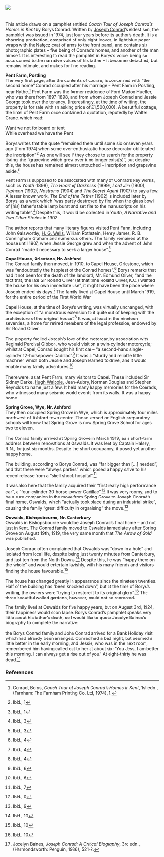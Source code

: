 <a href="https://www.kent-maps.online"><img src="https://kent-map.github.io/mdpress/juncture/ve-button.png"></a>

<param ve-config title="Coach Tour of Joseph Conrad’s Homes in Kent" author="Daniel Vince" layout="vtl" banner="https://stor.artstor.org/stor/977ef46e-5678-49cc-ba76-03b5e75bed20"> 

<param ve-entity eid="Q866348" aliases="Bishopsbourne">
<param ve-entity eid="Q29303" aliases="Canterbury">

<!-- Historical map layers -->
<param ve-map-layer active allmaps allmaps-id="6215fa6c47c47347" title="Bartholomew Kent 1904">

#

This article draws on a pamphlet entitled _Coach Tour of Joseph Conrad’s Homes in Kent_ by Borys Conrad. Written by [Joseph Conrad](/19c/19c-conrad-biography)’s eldest son, the pamphlet was issued in 1974, just four years before its author’s death. It is a charming production, comprised of only eight leaves, in light blue paper wraps with the Nałęcz coat of arms to the front panel, and contains six photographic plates – five being of Conrad’s homes, and another of the man himself. It is interesting to read the pamphlet in Borys’s voice, being so accustomed to the narrative voices of his father – it becomes detached, but remains intimate, and makes for fine reading. 
<param ve-image url="https://stor.artstor.org/stor/c3205484-9714-451c-97d2-2112d1e56793" label="Coach Tour of Joseph Conrad's Homes in Kent" attribution="Borys Conrad">

**Pent Farm, Postling**
<br>
The very first page, after the contents of course, is concerned with “the second home” Conrad occupied after his marriage – Pent Farm in Postling, near Hythe.[^ref1]  Pent Farm was the former residence of Ford Madox Hueffer, who was there from 1897-1898, and from whom Joseph Conrad and Jessie George took over the tenancy. (Interestingly, at the time of writing, the property is for sale with an asking price of £1,500,000). A beautiful cottage, the lintel of Pent Farm once contained a quotation, reputedly by Walter Crane, which read: 
<br><br>
Want we not for board or tent    
While overhead we have the Pent
<br><br>
Borys writes that the quote “remained there until some six or seven years ago [from 1974] when some over-enthusiastic house decorator obliterated the inscription”.[^ref2]   As one will see if they choose to search for the property listing, the “grapevine which grew over it no longer exist[s]”, but despite this, the house has remained almost untouched – inscription and grapevine aside.[^ref3] 
<param ve-image url="https://upload.wikimedia.org/wikipedia/commons/thumb/6/6e/Pent_Farm%2C_Postling_%28geograph_3467328%29.jpg/1280px-Pent_Farm%2C_Postling_%28geograph_3467328%29.jpg" label="Pent Farm, Postling" attribution="Christopher Hilton" license="CC BY-SA 2.0">

Pent Farm is supposed to be associated with many of Conrad’s key works, such as _Youth_ (1898), _The Heart of Darkness_ (1899), _Lord Jim_ (1900), _Typhoon_ (1902), _Nostromo_ (1904) and _The Secret Agent_ (1907) to say a few. A lesser known work, _The End of the Tether_ (1902) is included later by Borys, as a work which “was partly destroyed by fire when the glass bowl of [his] father’s table lamp burst and set fire to the manuscripts on his writing table”.[^ref4]  Despite this, it would be collected in _Youth, A Narrative and Two Other Stories_ in 1902. 
<br><br>
The author reports that many literary figures visited Pent Farm, including John Galsworthy, [H. G. Wells](/20c/20c-wellshg-biography), William Rothstein, Henry James, R. B. Cunningham Graham and numerous others. The family remained at the house until 1907, when Jessie George grew and when the advent of John Conrad “made it necessary to seek a larger house”.[^ref5] 
<param ve-image url="https://upload.wikimedia.org/wikipedia/commons/9/94/The_North_Downs_Way_near_Pent_Farm_-_geograph.org.uk_-_4923383.jpg" label="North Downs Way, near Pent Farm" attribution="Dave Kelly" license="CC BY-SA 2.0">
<!-- Base map centred on Postling -->
<param ve-map center="Q2309424" zoom="12">

**Capel House, Orlestone, Nr. Ashford**
<br>
The Conrad family then moved, in 1910, to Capel House, Orlestone, which was “undoubtedly the happiest of the Conrad homes”.[^ref6]  Borys remarks that had it not been for the death of the landlord, Mr. Edmund Oliver, “and the fact that, the late Sir Roland Oliver (at that time Roland Oliver, K.C.) wanted the house for his own immediate use”, it might have been the place where Joseph ended his days.[^ref7]  The family lived at Capel House until March 1919, for the entire period of the First World War. 
<br><br>
Capel House, at the time of Borys’s writing, was virtually unchanged, with the exception of “a monstrous extension to it quite out of keeping with the architecture of the original house”.[^ref8]  It was, at least in the nineteen seventies, a home for retired members of the legal profession, endowed by Sir Roland Oliver. 
<br><br>
The property fuelled Joseph’s love of the motorcar, by association with Reginald Percival Gibbon, who would visit on a twin-cylinder motorcycle; whilst at Capel, Conrad bought his first car – “a second-hand single-cylinder 12-horsepower Cadillac”.[^ref9] It was a “sturdy and reliable little machine” which both Jessie and Joseph learned to drive, and it would enable many family adventures.[^ref10] 
<br><br>
There were, as at Pent Farm, many visitors to Capel. These included Sir Sidney Darke, [Hugh Walpole](/19c/19c-walpole-biography), Jean-Aubry, Norman Douglas and Stephen Reynolds to name just a few. It held many happy memories for the Conrads, who witnessed many seismic world events from its walls. It was a happy home. 
<param ve-image url="https://upload.wikimedia.org/wikipedia/commons/2/26/Mr._Joseph_Conrad.jpg" label="Mr Joseph Conrad outside Capel House" attribution="The World's Work, 1915, Will Cadby, Public domain, via Wikimedia Commons">
<!-- Base map centred on Orlestone -->
<param ve-map center="Q690486" zoom="12">

**Spring Grove, Wye, Nr. Ashford**
<br>
They then occupied Spring Grove in Wye, which is approximately four miles northwest of Ashford town centre. Those versed on English preparatory schools will know that Spring Grove is now Spring Grove School for ages two to eleven. 
<br><br>
The Conrad family arrived at Spring Grove in March 1919, as a short-term address between renovations at Oswalds. It was lent by Captain Halsey, R.N., for just six months. Despite the short occupancy, it posed yet another happy home. 
<br><br>
The building, according to Borys Conrad, was “far bigger than […] needed”, and that there were “always parties” which posed a happy salve to his recent release from a “shell shock hospital”.[^ref11] 
<br><br>
It was also here that the family acquired their “first really high performance car”, a “four-cylinder 30-horse-power Cadillac”.[^ref12]  It was very roomy, and to be a sure companion in the move from Spring Grove to Joseph Conrad’s final home, Oswalds, which “actually took place during an industrial strike”, causing the family “great difficulty in organising” the move.[^ref13] 
<param ve-image url="https://stor.artstor.org/stor/91091fac-a648-45cd-907b-28de593b3ee6" label="Spring Grove School" attribution="By kind permission of Nicky Lee-Browne, Spring Grove School">
<!-- Base map centred on Wye -->
<param ve-map center="Q590063" zoom="12">

**Oswalds, Bishopsbourne, Nr. Canterbury**
<br>
Oswalds in Bishopsbourne would be Joseph Conrad’s final home – and not just in Kent. The Conrad family moved to Oswalds immediately after Spring Grove on August 19th, 1919, the very same month that _The Arrow of Gold_ was published.
<br><br>
Joseph Conrad often complained that Oswalds was “down in a hole” and isolated from local life, despite being just twenty minutes from Canterbury, and just ten from the North Downs.[^ref14]  Despite this, he was “happy there on the whole” and would entertain lavishly, with his many friends and visitors finding the house favourable.[^ref15]
<br><br>
The house has changed greatly in appearance since the nineteen twenties. Half of the building has “been knocked down”, but at the time of Borys’s writing, the owners were “trying to restore it to its original glory”.[^ref16]  The three beautiful walled gardens, however, could not be recreated.  
<param ve-image url="https://raw.githubusercontent.com/kent-map/images/main/19c/Rear_of_Oswalds_-_Bishopsbourne_MJC.jpg" label="Oswalds" attribution="©Martin Crowther">
<!-- Base map centred on Bishopsbourne -->
<param ve-map center="Q866348" zoom="12">

The family lived at Oswalds for five happy years, but on August 3rd, 1924, their happiness would soon lapse. Borys Conrad’s pamphlet speaks very little about his father’s death, so I would like to quote Jocelyn Baines’s biography to complete the narrative:
<br><br>
the Borys Conrad family and John Conrad arrived for a Bank Holiday visit which had already been arranged. Conrad had a bad night, but seemed a little better in the early morning, and Jessie, who was in the next room, remembered him having called out to her at about six: 'You Jess, I am better this morning. I can always get a rise out of you.' At eight-thirty he was dead.[^ref17] 
<param ve-image url="https://raw.githubusercontent.com/kent-map/images/main/19c/Bishopsbourne_Village_Hall_Memorial_Plaque.jpg" label="Bishopsbourne Village Hall Memorial Plaque" attribution="©Martin Crowther"> 
<!-- Base map centred on Bishopsbourne -->
<param ve-map center="Q866348" zoom="12">

### References
[^ref1]: Conrad, Borys, _Coach Tour of Joseph Conrad’s Homes in Kent_, 1st edn., (Farnham: The Farnham Printing Co. Ltd, 1974), 1.
[^ref2]: Ibid., 1
[^ref3]: Ibid., 1
[^ref4]: Ibid., 3
[^ref5]: Ibid., 3
[^ref6]: Ibid., 4
[^ref7]: Ibid., 4
[^ref8]: Ibid., 4
[^ref9]: Ibid., 6
[^ref10]: Ibid., 6
[^ref11]: Ibid., 7
[^ref12]: Ibid., 9
[^ref13]: Ibid., 9
[^ref14]: Ibid., 10
[^ref15]: Ibid., 10
[^ref16]: Ibid., 10
[^ref17]: Jocelyn Baines, _Joseph Conrad: A Critical Biography_, 3rd edn., (Harmondsworth: Penguin, 1986), 521-2.






